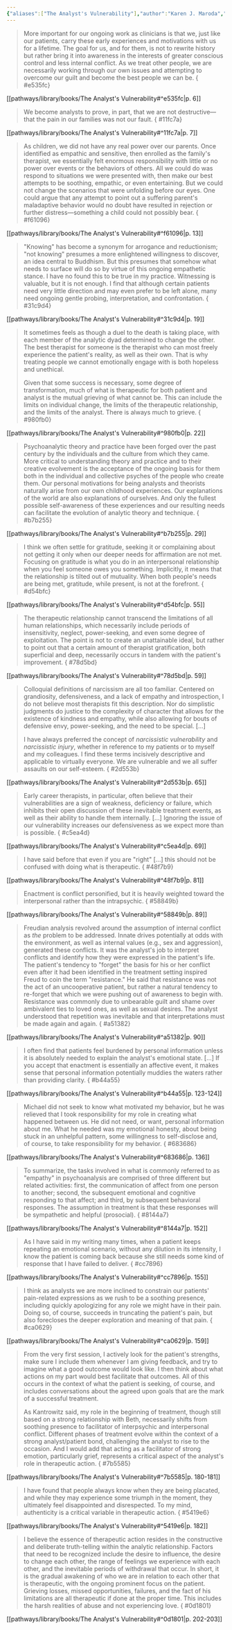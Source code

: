 ```yaml
---
{"aliases":["The Analyst's Vulnerability"],"author":"Karen J. Maroda","cover":null,"date-created":"2023-10-23T19:32","date-modified":"2024-08-22T12:58","dg-publish":true,"finished":"2023-10-27","location":"Denver","subtitle":"Impact on Theory and Practice","tags":["psychology","source/book"],"title":"The Analyst's Vulnerability","translator":null,"up":"[[sources moc]]","year":2020,"permalink":"/pathways/library/books/the-analyst-s-vulnerability/","dgPassFrontmatter":true}
---
```



> More important for our ongoing work as clinicians is that we, just like our patients, carry these early experiences and motivations with us for a lifetime. The goal for us, and for them, is not to rewrite history but rather bring it into awareness in the interests of greater conscious control and less internal conflict. As we treat other people, we are necessarily working through our own issues and attempting to overcome our guilt and become the best people we can be.
{ #e535fc}


[[pathways/library/books/The Analyst's Vulnerability#^e535fc\|p. 6]]

> We become analysts to prove, in part, that we are not destructive—that the pain in our families was not our fault.
{ #11fc7a}


[[pathways/library/books/The Analyst's Vulnerability#^11fc7a\|p. 7]]

> As children, we did not have any real power over our parents. Once identified as empathic and sensitive, then enrolled as the family's therapist, we essentially felt enormous responsibility with little or no power over events or the behaviors of others. All we could do was respond to situations we were presented with, then make our best attempts to be soothing, empathic, or even entertaining. But we could not change the scenarios that were unfolding before our eyes. One could argue that any attempt to point out a suffering parent's maladaptive behavior would no doubt have resulted in rejection or further distress—something a child could not possibly bear.
{ #f61096}


[[pathways/library/books/The Analyst's Vulnerability#^f61096\|p. 13]]

> "Knowing" has become a synonym for arrogance and reductionism; "not knowing" presumes a more enlightened willingness to discover, an idea central to Buddhism. But this presumes that somehow what needs to surface will do so by virtue of this ongoing empathetic stance. I have no found this to be true in my practice. Witnessing is valuable, but it is not enough. I find that although certain patients need very little direction and may even prefer to be left alone, many need ongoing gentle probing, interpretation, and confrontation.
{ #31c9d4}


[[pathways/library/books/The Analyst's Vulnerability#^31c9d4\|p. 19]]

> It sometimes feels as though a duel to the death is taking place, with each member of the analytic dyad determined to change the other. The best therapist for someone is the therapist who can most freely experience the patient's reality, as well as their own. That is why treating people we cannot emotionally engage with is both hopeless and unethical.
>
> Given that some success is necessary, some degree of transformation, much of what is therapeutic for both patient and analyst is the mutual grieving of what cannot be. This can include the limits on individual change, the limits of the therapeutic relationship, and the limits of the analyst. There is always much to grieve.
{ #980fb0}


[[pathways/library/books/The Analyst's Vulnerability#^980fb0\|p. 22]]

> Psychoanalytic theory and practice have been forged over the past century by the individuals and the culture from which they came. More critical to understanding theory and practice and to their creative evolvement is the acceptance of the ongoing basis for them both in the individual and collective psyches of the people who create them. Our personal motivations for being analysts and theorists naturally arise from our own childhood experiences. Our explanations of the world are also explanations of ourselves. And only the fullest possible self-awareness of these experiences and our resulting needs can facilitate the evolution of analytic theory and technique.
{ #b7b255}


[[pathways/library/books/The Analyst's Vulnerability#^b7b255\|p. 29]]

> I think we often settle for gratitude, seeking it or complaining about not getting it only when our deeper needs for affirmation are not met. Focusing on gratitude is what you do in an interpersonal relationship when you feel someone owes you something. Implicitly, it means that the relationship is tilted out of mutuality. When both people's needs are being met, gratitude, while present, is not at the forefront.
{ #d54bfc}


[[pathways/library/books/The Analyst's Vulnerability#^d54bfc\|p. 55]]

> The therapeutic relationship cannot transcend the limitations of all human relationships, which necessarily include periods of insensitivity, neglect, power-seeking, and even some degree of exploitation. The point is not to create an unattainable ideal, but rather to point out that a certain amount of therapist gratification, both superficial and deep, necessarily occurs in tandem with the patient's improvement.
{ #78d5bd}


[[pathways/library/books/The Analyst's Vulnerability#^78d5bd\|p. 59]]

> Colloquial definitions of narcissism are all too familiar. Centered on grandiosity, defensiveness, and a lack of empathy and introspection, I do not believe most therapists fit this description. Nor do simplistic judgments do justice to the complexity of character that allows for the existence of kindness and empathy, while also allowing for bouts of defensive envy, power-seeking, and the need to be special. […]
>
> I have always preferred the concept of _narcissistic vulnerability_ and _narcissistic injury_, whether in reference to my patients or to myself and my colleagues. I find these terms incisively descriptive and applicable to virtually everyone. We are vulnerable and we all suffer assaults on our self-esteem.
{ #2d553b}


[[pathways/library/books/The Analyst's Vulnerability#^2d553b\|p. 65]]

> Early career therapists, in particular, often believe that their vulnerabilities are a sign of weakness, deficiency or failure, which inhibits their open discussion of these inevitable treatment events, as well as their ability to handle them internally. […] Ignoring the issue of our vulnerability increases our defensiveness as we expect more than is possible.
{ #c5ea4d}


[[pathways/library/books/The Analyst's Vulnerability#^c5ea4d\|p. 69]]

> I have said before that even if you are "right" […] this should not be confused with doing what is therapeutic.
{ #48f7b9}


[[pathways/library/books/The Analyst's Vulnerability#^48f7b9\|p. 81]]

> Enactment is conflict personified, but it is heavily weighted toward the interpersonal rather than the intrapsychic.
{ #58849b}


[[pathways/library/books/The Analyst's Vulnerability#^58849b\|p. 89]]

> Freudian analysis revolved around the assumption of internal conflict as _the_ problem to be addressed. Innate drives potentially at odds with the environment, as well as internal values (e.g., sex and aggression), generated these conflicts. It was the analyst's job to interpret conflicts and identify how they were expressed in the patient's life. The patient's tendency to "forget" the basis for his or her conflict even after it had been identified in the treatment setting inspired Freud to coin the term "resistance." He said that resistance was not the act of an uncooperative patient, but rather a natural tendency to re-forget that which we were pushing out of awareness to begin with. Resistance was commonly due to unbearable guilt and shame over ambivalent ties to loved ones, as well as sexual desires. The analyst understood that repetition was inevitable and that interpretations must be made again and again.
{ #a51382}


[[pathways/library/books/The Analyst's Vulnerability#^a51382\|p. 90]]

> I often find that patients feel burdened by personal information unless it is absolutely needed to explain the analyst's emotional state. […] If you accept that enactment is essentially an affective event, it makes sense that personal information potentially muddies the waters rather than providing clarity.
{ #b44a55}


[[pathways/library/books/The Analyst's Vulnerability#^b44a55\|p. 123-124]]

> Michael did not seek to know what motivated my behavior, but he was relieved that I took responsibility for my role in creating what happened between us. He did not need, or want, personal information about me. What he needed was my emotional honesty, about being stuck in an unhelpful pattern, some willingness to self-disclose and, of course, to take responsibility for my behavior.
{ #683686}


[[pathways/library/books/The Analyst's Vulnerability#^683686\|p. 136]]

> To summarize, the tasks involved in what is commonly referred to as "empathy" in psychoanalysis are comprised of three different but related activities: first, the communication of affect from one person to another; second, the subsequent emotional and cognitive responding to that affect; and third, by subsequent behavioral responses. The assumption in treatment is that these responses will be sympathetic and helpful (prosocial).
{ #8144a7}


[[pathways/library/books/The Analyst's Vulnerability#^8144a7\|p. 152]]

> As I have said in my writing many times, when a patient keeps repeating an emotional scenario, without any dilution in its intensity, I know the patient is coming back because she still needs some kind of response that I have failed to deliver.
{ #cc7896}


[[pathways/library/books/The Analyst's Vulnerability#^cc7896\|p. 155]]

> I think as analysts we are more inclined to constrain our patients' pain-related expressions as we rush to be a soothing presence, including quickly apologizing for any role we might have in their pain. Doing so, of course, succeeds in truncating the patient's pain, but also forecloses the deeper exploration and meaning of that pain.
{ #ca0629}


[[pathways/library/books/The Analyst's Vulnerability#^ca0629\|p. 159]]

> From the very first session, I actively look for the patient's strengths, make sure I include them whenever I am giving feedback, and try to imagine what a good outcome would look like. I then think about what actions on my part would best facilitate that outcomes. All of this occurs in the context of what the patient is seeking, of course, and includes conversations about the agreed upon goals that are the mark of a successful treatment.
>
> As Kantrowitz said, my role in the beginning of treatment, though still based on a strong relationship with Beth, necessarily shifts from soothing presence to facilitator of interpsychic and interpersonal conflict. Different phases of treatment evolve within the context of a strong analyst/patient bond, challenging the analyst to rise to the occasion. And I would add that acting as a facilitator of strong emotion, particularly grief, represents a critical aspect of the analyst's role in therapeutic action.
{ #7b5585}


[[pathways/library/books/The Analyst's Vulnerability#^7b5585\|p. 180-181]]

> I have found that people always know when they are being placated, and while they may experience some triumph in the moment, they ultimately feel disappointed and disrespected. To my mind, authenticity is a critical variable in therapeutic action.
{ #5419e6}


[[pathways/library/books/The Analyst's Vulnerability#^5419e6\|p. 182]]

> I believe the essence of therapeutic action resides in the constructive and deliberate truth-telling within the analytic relationship. Factors that need to be recognized include the desire to influence, the desire to change each other, the range of feelings we experience with each other, and the inevitable periods of withdrawal that occur. In short, it is the gradual awakening of who we are in relation to each other that is therapeutic, with the ongoing prominent focus on the patient. Grieving losses, missed opportunities, failures, and the fact of his limitations are all therapeutic if done at the proper time. This includes the harsh realities of abuse and not experiencing love.
{ #0d1801}


[[pathways/library/books/The Analyst's Vulnerability#^0d1801\|p. 202-203]]
